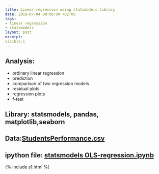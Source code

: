 ```yaml
---
title: Linear regression using statsmodels library
date: 2019-07-04 00:00:00 +02:00
tags:
- linear regression
- statsmodels
layout: post
excerpt: 
visible:1
---
```


## Analysis: 
* ordinary linear regression 
* prediction
* comparison of two regression models
* residual plots
* regression plots
* f-test

## Library: statsmodels, pandas, matplotlib,seaborn

## Data:[StudentsPerformance.csv](/uploads/StudentsPerformance.csv)
## ipython file: [statsmodels OLS-regression.ipynb](/uploads/statsmodels%20OLS-regression.ipynb)


{% include s1.html %}
